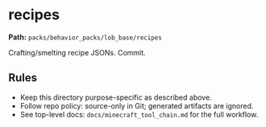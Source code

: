 # recipes

**Path:** `packs/behavior_packs/lob_base/recipes`

Crafting/smelting recipe JSONs. Commit.

## Rules
- Keep this directory purpose-specific as described above.
- Follow repo policy: source-only in Git; generated artifacts are ignored.
- See top-level docs: `docs/minecraft_tool_chain.md` for the full workflow.
